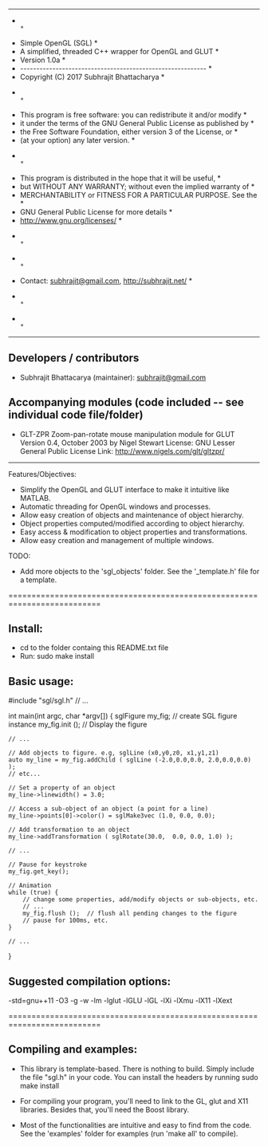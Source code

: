  **************************************************************************
 *                                                                        *
 *  Simple OpenGL (SGL)                                                   *
 *  A simplified, threaded C++ wrapper for OpenGL and GLUT                *
 *  Version 1.0a                                                          *
 *  ----------------------------------------------------------            *
 *  Copyright (C) 2017  Subhrajit Bhattacharya                            *
 *                                                                        *
 *  This program is free software: you can redistribute it and/or modify  *
 *  it under the terms of the GNU General Public License as published by  *
 *  the Free Software Foundation, either version 3 of the License, or     *
 *  (at your option) any later version.                                   *
 *                                                                        *
 *  This program is distributed in the hope that it will be useful,       *
 *  but WITHOUT ANY WARRANTY; without even the implied warranty of        *
 *  MERCHANTABILITY or FITNESS FOR A PARTICULAR PURPOSE.  See the         *
 *  GNU General Public License for more details                           *
 *  <http://www.gnu.org/licenses/>                                        *
 *                                                                        *
 *                                                                        *
 *  Contact: subhrajit@gmail.com, http://subhrajit.net/                   *
 *                                                                        *
 *                                                                        *
 **************************************************************************


Developers / contributors
--------------------------------------------------------------------------
  - Subhrajit Bhattacarya (maintainer): subhrajit@gmail.com


Accompanying modules (code included -- see individual code file/folder)
--------------------------------------------------------------------------
  - GLT-ZPR
    Zoom-pan-rotate mouse manipulation module for GLUT
    Version 0.4, October 2003
    by Nigel Stewart
    License: GNU Lesser General Public License
    Link: http://www.nigels.com/glt/gltzpr/


**************************************************************************

Features/Objectives:
- Simplify the OpenGL and GLUT interface to make it intuitive like MATLAB.
- Automatic threading for OpenGL windows and processes.
- Allow easy creation of objects and maintenance of object hierarchy.
- Object properties computed/modified according to object hierarchy.
- Easy access & modification to object properties and transformations.
- Allow easy creation and management of multiple windows.

TODO:
- Add more objects to the 'sgl_objects' folder.
  See the '_template.h' file for a template.

==========================================================================

Install:
-------
- cd to the folder containg this README.txt file
- Run:
    sudo make install


Basic usage:
-----------

#include "sgl/sgl.h"
// ...

int main(int argc, char *argv[])
{
    sglFigure my_fig;               // create SGL figure instance
    my_fig.init ();                 // Display the figure
    
    // ...
    
    // Add objects to figure. e.g, sglLine (x0,y0,z0, x1,y1,z1)
    auto my_line = my_fig.addChild ( sglLine (-2.0,0.0,0.0, 2.0,0.0,0.0) );
    // etc...
    
    // Set a property of an object
    my_line->linewidth() = 3.0;
    
    // Access a sub-object of an object (a point for a line)
    my_line->points[0]->color() = sglMake3vec (1.0, 0.0, 0.0);
    
    // Add transformation to an object
    my_line->addTransformation ( sglRotate(30.0,  0.0, 0.0, 1.0) );
    
    // ...
    
    // Pause for keystroke
    my_fig.get_key();
    
    // Animation
    while (true) {
        // change some properties, add/modify objects or sub-objects, etc.
        // ...
        my_fig.flush ();  // flush all pending changes to the figure
        // pause for 100ms, etc.
    }
    
    // ...
}


Suggested compilation options:
-----------------------------

-std=gnu++11 -O3 -g -w -lm -lglut -lGLU -lGL -lXi -lXmu -lX11 -lXext

==========================================================================

Compiling and examples:
----------------------

- This library is template-based.
  There is nothing to build. Simply include the file "sgl.h" in your code.
  You can install the headers by running
        sudo make install

- For compiling your program, you'll need to link to the GL, glut and X11
  libraries. Besides that, you'll need the Boost library.

- Most of the functionalities are intuitive and easy to find from the code.
  See the 'examples' folder for examples (run 'make all' to compile).

